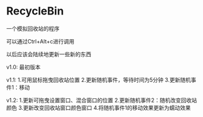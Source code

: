 # RecycleBin
一个模拟回收站的程序

可以通过Ctrl+Alt+c进行调用

以后应该会陆续地更新一些新的东西

v1.0:
  最初版本

v1.1:
  1.可用鼠标拖曳回收站位置
  2.更新随机事件，等待时间为5分钟
  3.更新随机事件1：移动

v1.2:
  1.更新可拖曳设置窗口、混合窗口的位置
  2.更新随机事件2：随机改变回收站颜色
  3.更新改变回收站窗口颜色窗口
  4.将随机事件1的移动效果更新为蠕动效果
